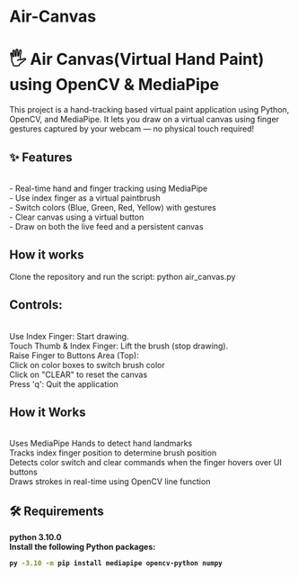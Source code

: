 # Air-Canvas
# 🖐️ Air Canvas(Virtual Hand Paint) using OpenCV & MediaPipe
This project is a hand-tracking based virtual paint application using Python, OpenCV, and MediaPipe. It lets you draw on a virtual canvas using finger gestures captured by your webcam — no physical touch required!

## ✨ Features
<br>- Real-time hand and finger tracking using MediaPipe
<br>- Use index finger as a virtual paintbrush
<br>- Switch colors (Blue, Green, Red, Yellow) with gestures
<br>- Clear canvas using a virtual button
<br>- Draw on both the live feed and a persistent canvas

## How it works
Clone the repository and run the script:
python air_canvas.py

## Controls:
<br>Use Index Finger: Start drawing.
<br>Touch Thumb & Index Finger: Lift the brush (stop drawing).
<br>Raise Finger to Buttons Area (Top):
    <br>Click on color boxes to switch brush color
    <br>Click on "CLEAR" to reset the canvas
<br>Press 'q': Quit the application

## How it Works
<br>Uses MediaPipe Hands to detect hand landmarks
<br>Tracks index finger position to determine brush position
<br>Detects color switch and clear commands when the finger hovers over UI buttons
<br>Draws strokes in real-time using OpenCV line function

## 🛠️ Requirements 
<b>python 3.10.0
<br>
Install the following Python packages:

```bash
py -3.10 -m pip install mediapipe opencv-python numpy




